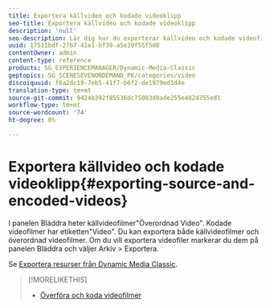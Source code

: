 ```yaml
---
title: Exportera källvideo och kodade videoklipp
seo-title: Exportera källvideo och kodade videoklipp
description: 'null'
seo-description: Lär dig hur du exporterar källvideo och kodade videofilmer.
uuid: 17511bdf-27b7-41e1-bf39-a5e39f55f5d8
contentOwner: admin
content-type: reference
products: SG_EXPERIENCEMANAGER/Dynamic-Media-Classic
geptopics: SG_SCENESEVENONDEMAND_PK/categories/video
discoiquuid: f6a2dc19-7eb5-41f7-b6f2-de1979ed1d4e
translation-type: tm+mt
source-git-commit: 9424b392f85536dc75083d0ade255e4824755ed1
workflow-type: tm+mt
source-wordcount: '74'
ht-degree: 0%

---
```



# Exportera källvideo och kodade videoklipp{#exporting-source-and-encoded-videos}

I panelen Bläddra heter källvideofilmer&quot;Överordnad Video&quot;. Kodade videofilmer har etiketten&quot;Video&quot;. Du kan exportera både källvideofilmer och överordnad videofilmer. Om du vill exportera videofiler markerar du dem på panelen Bläddra och väljer Arkiv > Exportera.

Se [Exportera resurser från Dynamic Media Classic](exporting-assets-from-dmc.md#exporting-assets-from-dmc).

>[!MORELIKETHIS]
>
>* [Överföra och koda videofilmer](uploading-encoding-videos.md#uploading_and_encoding_videos)

